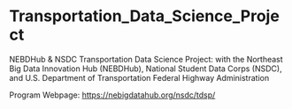 # Transportation_Data_Science_Project
NEBDHub &amp; NSDC Transportation Data Science Project: with the Northeast Big Data Innovation Hub (NEBDHub), National Student Data Corps (NSDC), and U.S. Department of Transportation Federal Highway Administration

Program Webpage: https://nebigdatahub.org/nsdc/tdsp/
